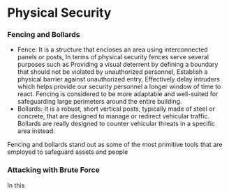 # Physical Security 

### Fencing and Bollards

  - Fence: It is a structure that encloses an area using interconnected panels or posts, In terms of physical security fences serve several purposes such as Providing a visual deterrent by defining a boundary that should not be violated by unauthorized personnel, Establish a physical barrier against unauthorized entry, Effectively delay intruders which helps provide our security personnel a longer window of time to react. Fencing is considered to be more adaptable and well-suited for safeguarding large perimeters around the entire building.
  - Bollards: It is a robust, short vertical posts, typically made of steel or concrete, that are designed to manage or redirect vehicular traffic. Bollards are really designed to counter vehicular threats in a specific area instead.

Fencing and bollards stand out as some of the most primitive tools that are employed to safeguard assets and people
### Attacking with Brute Force
In this 




